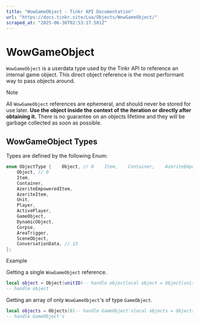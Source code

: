 ```yaml
---
title: "WowGameObject - Tinkr API Documentation"
url: "https://docs.tinkr.site/Lua/Objects/WowGameObject/"
scraped_at: "2025-06-30T02:53:17.501Z"
---
```


# WowGameObject

`WowGameObject` is a userdata type used by the Tinkr API to reference an internal game object. This direct object reference is the most performant way to pass objects around.

Note

All `WowGameObject` references are ephemeral, and should never be stored for use later. **Use the object inside the context of the iteration or directly after obtaining it.** There is no guarantee on an objects lifetime and they will be garbage collected as soon as possible.

## WowGameObject Types

Types are defined by the following Enum:

```cpp
enum ObjectType {    Object, // 0    Item,    Container,    AzeriteEmpoweredItem,    AzeriteItem,    Unit,    Player,    ActivePlayer,    GameObject,    DynamicObject,    Corpse,    AreaTrigger,    SceneObject,    ConversationData, // 13};enum ObjectType {
    Object, // 0
    Item,
    Container,
    AzeriteEmpoweredItem,
    AzeriteItem,
    Unit,
    Player,
    ActivePlayer,
    GameObject,
    DynamicObject,
    Corpse,
    AreaTrigger,
    SceneObject,
    ConversationData, // 13
};
```

Example

Getting a single `WowGameObject` reference.

```lua
local object = Object(unitID)-- handle objectlocal object = Object(unitID)
-- handle object
```

Getting an array of only `WowGameObject`'s of type `GameObject`.

```lua
local objects = Objects(8)-- handle GameObject'slocal objects = Objects(8)
-- handle GameObject's
```